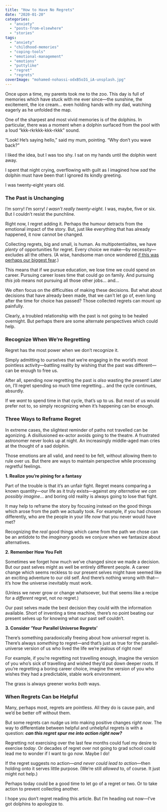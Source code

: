 ```yaml
---
title: "How to Have No Regrets"
date: "2020-01-20"
categories: 
  - "anxiety"
  - "posts-from-elsewhere"
  - "stories"
tags: 
  - "anxiety"
  - "childhood-memories"
  - "coping-tools"
  - "emotional-management"
  - "emotions"
  - "puttylike"
  - "regret"
  - "regrets"
coverImage: "mohamed-nohassi-odxB5oIG_iA-unsplash.jpg"
---
```


Once upon a time, my parents took me to the zoo. This day is full of memories which have stuck with me ever since—the sunshine, the excitement, the ice cream… even holding hands with my dad, watching eagerly as he unfolded the map.

One of the sharpest and most vivid memories is of the dolphins. In particular, there was a moment when a dolphin surfaced from the pool with a loud “kkk-rkrkkk-kkk-rkkk” sound.

<!--more-->

“Look! He’s saying hello,” said my mum, pointing. “Why don’t you wave back?”

I liked the idea, but I was too shy. I sat on my hands until the dolphin went away.

I spent that night crying, overflowing with guilt as I imagined how _sad_ the dolphin must have been that I ignored its kindly greeting.

I was twenty-eight years old.

### **The Past is Unchanging**

I’m sorry! I’m sorry! _I wasn’t really twenty-eight._ I was, maybe, five or six. But I couldn’t resist the punchline.

Right now, I regret adding it. Perhaps the humour detracts from the emotional impact of the story. But, just like everything that has already happened, it now cannot be changed.

Collecting regrets, big and small, is human. As multipotentialites, we have _plenty_ of opportunities for regret. Every choice we make—by necessity—excludes all the others. (A wise, handsome man once wondered [if this was perhaps our biggest fear](https://puttylike.com/is-this-the-biggest-multipotentialite-fear/).)

This means that if we pursue education, we lose time we could spend on career. Pursuing career loses time that could go on family. And pursuing _this_ job means not pursuing all those other jobs… and…

We often focus on the difficulties of making these decisions. But what about decisions that have already been made, that we can't let go of, even long after the time for choice has passed? Those collected regrets can mount up painfully.

Clearly, a troubled relationship with the past is not going to be healed overnight. But perhaps there are some alternate perspectives which could help.

### **Recognize When We’re Regretting**

Regret has the most power when we don’t recognize it. 

Simply admitting to ourselves that we’re engaging in the world’s most pointless activity—battling reality by wishing that the past was different—can be enough to free us.

After all, spending _now_ regretting the past is _also_ wasting the present! Later on, I’ll regret spending so much time regretting… and the cycle continues, absurdly.

If we _want_ to spend time in that cycle, that’s up to us. But most of us would prefer not to, so simply recognizing when it’s happening can be enough.

### Three Ways to Reframe Regret

In extreme cases, the slightest reminder of paths not travelled can be agonizing. A disillusioned ex-actor avoids going to the theatre. A frustrated astronomer never looks up at night. An increasingly middle-aged man cries at the thought of a sad dolphin.

Those emotions are all valid, and need to be felt, without allowing them to rule over us. But there are ways to maintain perspective while processing regretful feelings.

**1\. Realize you’re pining for a fantasy**

Part of the trouble is that it’s an unfair fight. Regret means comparing a known quantity—our life as it truly exists—against _any_ _alternative we can possibly imagine_… and boring old reality is always going to lose that fight.

It may help to reframe the story by focusing instead on the good things which arose from the path we actually took. For example, if you had chosen differently, who are the people in your life _now_ that you never would have met?

Recognizing the _real_ good things which came from the path we chose can be an antidote to the _imaginary_ goods we conjure when we fantasize about alternatives.

**2\. Remember How You Felt**

Sometimes we forget how much we’ve changed since we made a decision. But our past selves might as well be entirely different people. A career change which seems reckless to our present selves might have seemed like an exciting adventure to our old self. And there’s nothing wrong with that—it’s how the universe inevitably must work.

(Unless we never grow or change whatsoever, but that seems like a recipe for a _different_ regret, not _no_ regret.)

Our past selves made the best decision they could with the information available. Short of inventing a time machine, there’s no point beating our present selves up for knowing what our past self couldn’t.

**3\. Consider ‘Your Parallel Universe Regrets’**

There’s something paradoxically freeing about how _universal_ regret is. There’s always _something_ to regret—and that’s just as true for the parallel-universe version of us who lived the life we’re jealous of right now!

For example, if you’re regretting not travelling enough, imagine the version of you who’s sick of travelling and wished they’d put down deeper roots. If you’re regretting a boring career choice, imagine the version of you who wishes they had a predictable, stable work environment.

The grass is always greener works _both_ ways.

### **When Regrets Can be Helpful**

Many, perhaps most, regrets are pointless. All they do is cause pain, and we’d be better off without them.

But some regrets can nudge us into making positive changes _right now_. The way to differentiate between helpful and unhelpful regrets is with a question: **_can this regret spur me into action right now?_**

Regretting not exercising over the last few months could fuel my desire to exercise _today_. Or decades of regret over not going to grad school could lead me to wonder if I want to go _now_. Maybe I do!

If the regret suggests no action—_and never could lead to action_—then holding onto it serves little purpose. (We’re still _allowed_ to, of course. It just might not help.)

Perhaps today could be a good time to let go of a regret or two. Or to take action to prevent collecting another.

I hope you don’t regret reading this article. But I’m heading out now—I’ve got dolphins to apologize to.
